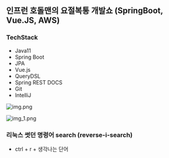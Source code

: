 ## 인프런 호돌맨의 요절복통 개발쇼 (SpringBoot, Vue.JS, AWS)

### TechStack

+ Java11
+ Spring Boot
+ JPA
+ Vue.js
+ QueryDSL
+ Spring REST DOCS
+ Git
+ IntelliJ

![img.png](img.png)

![img_1.png](img_1.png)

### 리눅스 썻던 명령어 search (reverse-i-search)
+ ctrl + r + 생각나는 단어
